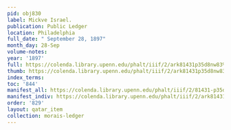 ```yaml
---
pid: obj830
label: Mickve Israel.
publication: Public Ledger
location: Philadelphia
full_date: " September 28, 1897"
month_day: 28-Sep
volume-notes:
year: '1897'
full: https://colenda.library.upenn.edu/phalt/iiif/2/ark81431p35d8nw83%2FSHA256E-s6912728--dc4c93a4da31038a06b4ccf61833bf9ac93cddda7fddbd83bc460bade771b120.jpeg/full/3500,/0/default.jpg
thumb: https://colenda.library.upenn.edu/phalt/iiif/2/ark81431p35d8nw83%2FSHA256E-s6912728--dc4c93a4da31038a06b4ccf61833bf9ac93cddda7fddbd83bc460bade771b120.jpeg/full/!200,200/0/default.jpg
index_terms:
toc: '844'
manifest_all: https://colenda.library.upenn.edu/phalt/iiif/2/81431-p35d8nw83/manifest
manifest_indiv: https://colenda.library.upenn.edu/phalt/iiif/2/ark81431p35d8nw83%2FSHA256E-s6912728--dc4c93a4da31038a06b4ccf61833bf9ac93cddda7fddbd83bc460bade771b120.jpeg
order: '829'
layout: qatar_item
collection: morais-ledger
---
```

